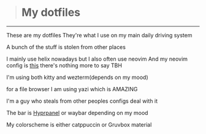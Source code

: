 > # My dotfiles

---

These are my dotfiles
They're what I use on my main daily driving system

A bunch of the stuff is stolen from other places

I mainly use helix nowadays but I also often use neovim
And my neovim config is [this](https://github.com/fruity-fkf/nvim "this")
there's nothing more to say TBH

I'm using both kitty and wezterm(depends on my mood)

for a file browser I am using yazi which is AMAZING

I'm a guy who steals from other peoples configs deal with it

The bar is [Hyprpanel](https://hyprpanel.com/configuration/themes.html) or waybar depending on my mood

My colorscheme is either catppuccin or Gruvbox material
